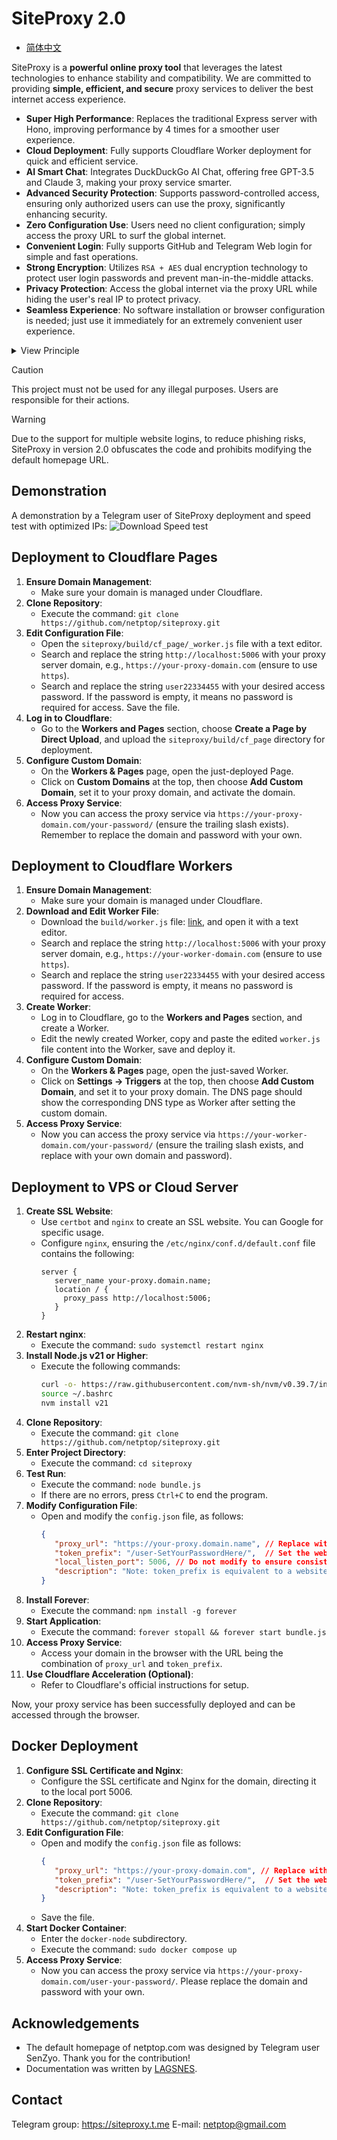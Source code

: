 # SiteProxy 2.0
 - [简体中文](README.md)

SiteProxy is a **powerful online proxy tool** that leverages the latest technologies to enhance stability and compatibility. We are committed to providing **simple, efficient, and secure** proxy services to deliver the best internet access experience.

- **Super High Performance**: Replaces the traditional Express server with Hono, improving performance by 4 times for a smoother user experience.
- **Cloud Deployment**: Fully supports Cloudflare Worker deployment for quick and efficient service.
- **AI Smart Chat**: Integrates DuckDuckGo AI Chat, offering free GPT-3.5 and Claude 3, making your proxy service smarter.
- **Advanced Security Protection**: Supports password-controlled access, ensuring only authorized users can use the proxy, significantly enhancing security.
- **Zero Configuration Use**: Users need no client configuration; simply access the proxy URL to surf the global internet.
- **Convenient Login**: Fully supports GitHub and Telegram Web login for simple and fast operations.
- **Strong Encryption**: Utilizes `RSA + AES` dual encryption technology to protect user login passwords and prevent man-in-the-middle attacks.
- **Privacy Protection**: Access the global internet via the proxy URL while hiding the user's real IP to protect privacy.
- **Seamless Experience**: No software installation or browser configuration is needed; just use it immediately for an extremely convenient user experience.

<details>
  <summary>View Principle</summary>

```
                                                 +----> google/youtube
                             +----------------+  |
                             |                |  |
user browser +-------------->+ siteproxy      +-------> wikipedia
                             |                |  |
                             +----------------+  |
                                                 +----> chinese forums
```

</details>

> [!CAUTION]
> This project must not be used for any illegal purposes. Users are responsible for their actions.

> [!WARNING]
> Due to the support for multiple website logins, to reduce phishing risks, SiteProxy in version 2.0 obfuscates the code and prohibits modifying the default homepage URL.

## Demonstration

A demonstration by a Telegram user of SiteProxy deployment and speed test with optimized IPs:
![Download Speed test](https://raw.githubusercontent.com/netptop/siteproxy/master/test.png)

## Deployment to Cloudflare Pages

1. **Ensure Domain Management**:
   - Make sure your domain is managed under Cloudflare.
2. **Clone Repository**:
   - Execute the command: `git clone https://github.com/netptop/siteproxy.git`
3. **Edit Configuration File**:
   - Open the `siteproxy/build/cf_page/_worker.js` file with a text editor.
   - Search and replace the string `http://localhost:5006` with your proxy server domain, e.g., `https://your-proxy-domain.com` (ensure to use `https`).
   - Search and replace the string `user22334455` with your desired access password. If the password is empty, it means no password is required for access. Save the file.
4. **Log in to Cloudflare**:
   - Go to the **Workers and Pages** section, choose **Create a Page by Direct Upload**, and upload the `siteproxy/build/cf_page` directory for deployment.
5. **Configure Custom Domain**:
   - On the **Workers & Pages** page, open the just-deployed Page.
   - Click on **Custom Domains** at the top, then choose **Add Custom Domain**, set it to your proxy domain, and activate the domain.
6. **Access Proxy Service**:
   - Now you can access the proxy service via `https://your-proxy-domain.com/your-password/` (ensure the trailing slash exists). Remember to replace the domain and password with your own.

## Deployment to Cloudflare Workers

1. **Ensure Domain Management**:
   - Make sure your domain is managed under Cloudflare.
2. **Download and Edit Worker File**:
   - Download the `build/worker.js` file: [link](https://raw.githubusercontent.com/netptop/siteproxy/master/build/worker.js), and open it with a text editor.
   - Search and replace the string `http://localhost:5006` with your proxy server domain, e.g., `https://your-worker-domain.com` (ensure to use `https`).
   - Search and replace the string `user22334455` with your desired access password. If the password is empty, it means no password is required for access.
3. **Create Worker**:
   - Log in to Cloudflare, go to the **Workers and Pages** section, and create a Worker.
   - Edit the newly created Worker, copy and paste the edited `worker.js` file content into the Worker, save and deploy it.
4. **Configure Custom Domain**:
   - On the **Workers & Pages** page, open the just-saved Worker.
   - Click on **Settings -> Triggers** at the top, then choose **Add Custom Domain**, and set it to your proxy domain. The DNS page should show the corresponding DNS type as Worker after setting the custom domain.
5. **Access Proxy Service**:
   - Now you can access the proxy service via `https://your-worker-domain.com/your-password/` (ensure the trailing slash exists, and replace with your own domain and password).

## Deployment to VPS or Cloud Server

1. **Create SSL Website**:
   - Use `certbot` and `nginx` to create an SSL website. You can Google for specific usage.
   - Configure `nginx`, ensuring the `/etc/nginx/conf.d/default.conf` file contains the following:
     ```nginx
     server {
        server_name your-proxy.domain.name;
        location / {
          proxy_pass http://localhost:5006;
        }
     }
     ```
2. **Restart nginx**:
   - Execute the command: `sudo systemctl restart nginx`
3. **Install Node.js v21 or Higher**:
   - Execute the following commands:
     ```bash
     curl -o- https://raw.githubusercontent.com/nvm-sh/nvm/v0.39.7/install.sh | bash
     source ~/.bashrc
     nvm install v21
     ```
4. **Clone Repository**:
   - Execute the command: `git clone https://github.com/netptop/siteproxy.git`
5. **Enter Project Directory**:
   - Execute the command: `cd siteproxy`
6. **Test Run**:
   - Execute the command: `node bundle.js`
   - If there are no errors, press `Ctrl+C` to end the program.
7. **Modify Configuration File**:
   - Open and modify the `config.json` file, as follows:
     ```json
     {
        "proxy_url": "https://your-proxy.domain.name", // Replace with your proxy server domain, ensure to use https
        "token_prefix": "/user-SetYourPasswordHere/",  // Set the website password to prevent unauthorized access, keep the slashes. Empty means no password.
        "local_listen_port": 5006, // Do not modify to ensure consistency with nginx configuration
        "description": "Note: token_prefix is equivalent to a website password, please set it carefully. The combination of proxy_url and token_prefix is the access URL."
     }
     ```
8. **Install Forever**:
   - Execute the command: `npm install -g forever`
9. **Start Application**:
   - Execute the command: `forever stopall && forever start bundle.js`
10. **Access Proxy Service**:
    - Access your domain in the browser with the URL being the combination of `proxy_url` and `token_prefix`.
11. **Use Cloudflare Acceleration (Optional)**:
    - Refer to Cloudflare's official instructions for setup.

Now, your proxy service has been successfully deployed and can be accessed through the browser.

## Docker Deployment

1. **Configure SSL Certificate and Nginx**:
   - Configure the SSL certificate and Nginx for the domain, directing it to the local port 5006.
2. **Clone Repository**:
   - Execute the command: `git clone https://github.com/netptop/siteproxy.git`
3. **Edit Configuration File**:
   - Open and modify the `config.json` file as follows:
     ```json
     {
        "proxy_url": "https://your-proxy-domain.com", // Replace with your obtained proxy server domain
        "token_prefix": "/user-SetYourPasswordHere/",  // Set the website password to prevent unauthorized access, keep the slashes
        "description": "Note: token_prefix is equivalent to a website password, please set it carefully. The combination of proxy_url and token_prefix is the access URL."
     }
     ```
   - Save the file.
4. **Start Docker Container**:
   - Enter the `docker-node` subdirectory.
   - Execute the command: `sudo docker compose up`
5. **Access Proxy Service**:
   - Now you can access the proxy service via `https://your-proxy-domain.com/user-your-password/`. Please replace the domain and password with your own.

## Acknowledgements
 - The default homepage of netptop.com was designed by Telegram user SenZyo. Thank you for the contribution!
 - Documentation was written by [LAGSNES](https://github.com/SNESNya).

## Contact
Telegram group: https://siteproxy.t.me
E-mail: [netptop@gmail.com](mailto:netptop@gmail.com)
